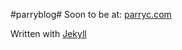 #parryblog#
Soon to be at: [parryc.com](http://parryc.com)

Written with [Jekyll](http://jekyllrb.com/)

